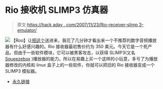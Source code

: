 # Rio 接收机 SLIMP3 仿真器

> 原文:[https://hack aday . com/2007/11/23/Rio-receiver-slimp 3-emulator/](https://hackaday.com/2007/11/23/rio-receiver-slimp3-emulator/)

![](../Images/20512fc3e03b822bae5daf7d57a75f5e.png)
【Roo】让[把这个](http://empeg.org.uk/slimrio/index.html)送进来，我花了几分钟才看出来一个不推荐的数字音频播放器有什么好感兴趣的。Rio 接收器最初售价约为 350 美元。今天它是一个死产品，但由于一些软件模块，它可以被黑客攻击，以获得 SLIMP3(又名 [Squeezebox](http://www.slimdevices.com/pi_squeezebox.html?) )播放器的能力。所以在易趣上买一个这样的小玩意，多亏了为播放器修改的内核和 linux 盒子上的一些软件，你就可以把旧的 Rio 接收器变成一个 SLIMP3 模拟器。

*   [永久链接](http://empeg.org.uk/slimrio/index.html)